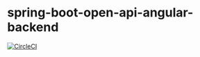 # spring-boot-open-api-angular-backend

[![CircleCI](https://circleci.com/gh/sbouhaddi/spring-boot-angular-9.svg?style=svg)](https://circleci.com/gh/sbouhaddi/spring-boot-angular-9)
